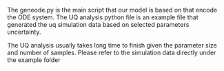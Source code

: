 The geneode.py is the main script that our model is based on that encode the ODE system.
The UQ analysis python file is an example file that generated the uq simulation data based on selected parameters uncertainty.

The UQ analysis usually takes long time to finish given the parameter size and number of samples. Please refer to the simulation data directly under the example folder
